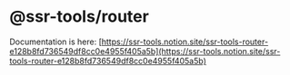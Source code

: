 # @ssr-tools/router

Documentation is here: [https://ssr-tools.notion.site/ssr-tools-router-e128b8fd736549df8cc0e4955f405a5b](https://ssr-tools.notion.site/ssr-tools-router-e128b8fd736549df8cc0e4955f405a5b)